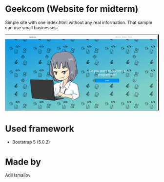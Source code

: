 # Geekcom (Website for midterm)
Simple site with one index.html without any real information.
That sample can use small businesses.

![Menu Illustration](https://github.com/adilism48/adilism48.github.io/blob/main/img/git_img.PNG)

# Used framework
 - Bootstrap 5 (5.0.2)

# Made by
Adil Ismailov
